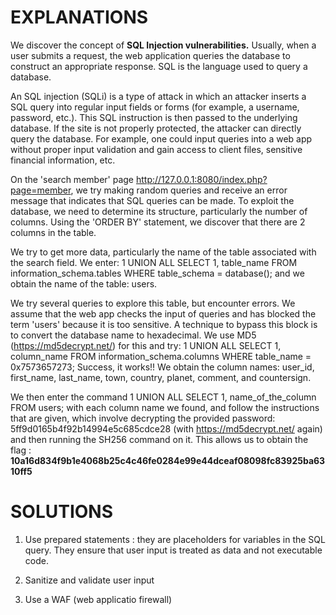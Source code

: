 # EXPLANATIONS

We discover the concept of **SQL Injection vulnerabilities.**
Usually, when a user submits a request, the web application queries the database to construct an appropriate response. SQL is the language used to query a database.

An SQL injection (SQLi) is a type of attack in which an attacker inserts a SQL query into regular input fields or forms (for example, a username, password, etc.). This SQL instruction is then passed to the underlying database. If the site is not properly protected, the attacker can directly query the database.
For example, one could input queries into a web app without proper input validation and gain access to client files, sensitive financial information, etc.

On the 'search member' page http://127.0.0.1:8080/index.php?page=member, we try making random queries and receive an error message that indicates that SQL queries can be made. 
To exploit the database, we need to determine its structure, particularly the number of columns. Using the 'ORDER BY' statement, we discover that there are 2 columns in the table.

We try to get more data, particularly the name of the table associated with the search field. We enter:
1 UNION ALL SELECT 1, table_name FROM information_schema.tables WHERE table_schema = database();
and we obtain the name of the table: users.

We try several queries to explore this table, but encounter errors. We assume that the web app checks the input of queries and has blocked the term 'users' because it is too sensitive. A technique to bypass this block is to convert the database name to hexadecimal. We use MD5 (<https://md5decrypt.net/>) for this and try:
1 UNION ALL SELECT 1, column_name FROM information_schema.columns WHERE table_name = 0x7573657273;
Success, it works!! We obtain the column names: user_id, first_name, last_name, town, country, planet, comment, and countersign.

We then enter the command 1 UNION ALL SELECT 1, name_of_the_column FROM users; with each column name we found, and follow the instructions that are given, which involve decrypting the provided password: 5ff9d0165b4f92b14994e5c685cdce28 (with <https://md5decrypt.net/> again) and then running the SH256 command on it. This allows us to obtain the flag :
**10a16d834f9b1e4068b25c4c46fe0284e99e44dceaf08098fc83925ba6310ff5**

# SOLUTIONS

1. Use prepared statements : they are placeholders for variables in the SQL query. They ensure that user input is treated as data and not executable code.

2. Sanitize and validate user input

3. Use a WAF (web applicatio firewall)